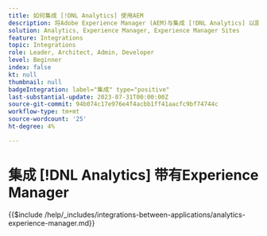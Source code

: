 ```yaml
---
title: 如何集成 [!DNL Analytics] 使用AEM
description: 将Adobe Experience Manager (AEM)与集成 [!DNL Analytics] 以跟踪和分析用户在您网站上的行为。
solution: Analytics, Experience Manager, Experience Manager Sites
feature: Integrations
topic: Integrations
role: Leader, Architect, Admin, Developer
level: Beginner
index: false
kt: null
thumbnail: null
badgeIntegration: label="集成" type="positive"
last-substantial-update: 2023-07-31T00:00:00Z
source-git-commit: 94b074c17e976e4f4acbb1ff41aacfc9bf74744c
workflow-type: tm+mt
source-wordcount: '25'
ht-degree: 4%

---
```



# 集成 [!DNL Analytics] 带有Experience Manager

{{$include /help/_includes/integrations-between-applications/analytics-experience-manager.md}}
